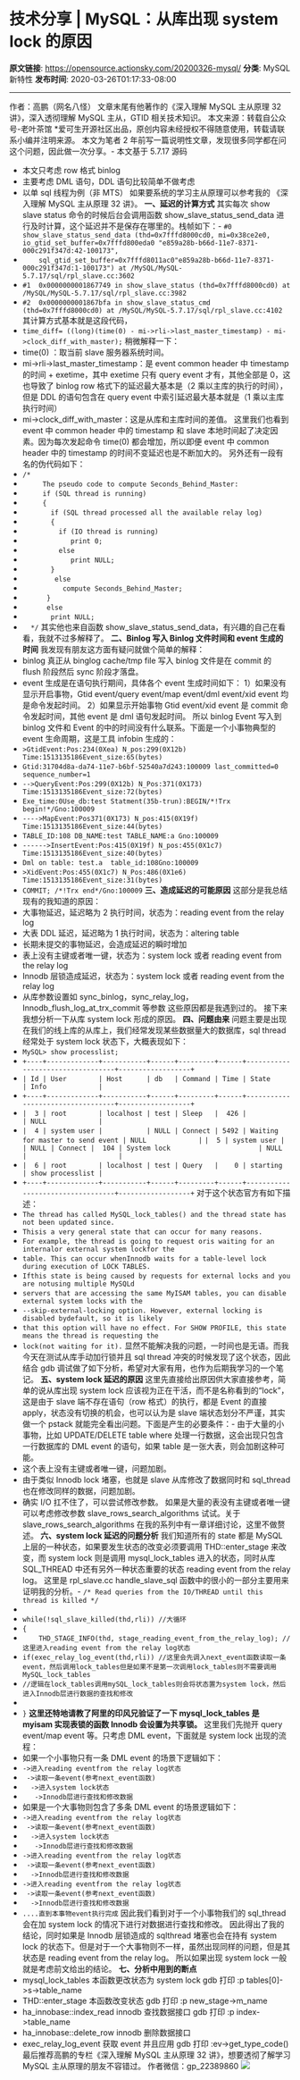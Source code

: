 # 技术分享 | MySQL：从库出现 system lock 的原因

**原文链接**: https://opensource.actionsky.com/20200326-mysql/
**分类**: MySQL 新特性
**发布时间**: 2020-03-26T01:17:33-08:00

---

作者：高鹏（网名八怪）
文章末尾有他著作的《深入理解 MySQL 主从原理 32 讲》，深入透彻理解 MySQL 主从，GTID 相关技术知识。
本文来源：转载自公众号-老叶茶馆
*爱可生开源社区出品，原创内容未经授权不得随意使用，转载请联系小编并注明来源。
本文为笔者 2 年前写一篇说明性文章，发现很多同学都在问这个问题，因此做一次分享。- 本文基于 5.7.17 源码
- 本文只考虑 row 格式 binlog
- 主要考虑 DML 语句，DDL 语句比较简单不做考虑
- 以单 sql 线程为例（非 MTS）
如果要系统的学习主从原理可以参考我的 《深入理解 MySQL 主从原理 32 讲》。
**一、延迟的计算方式**
其实每次 show slave status 命令的时候后台会调用函数 show_slave_status_send_data 进行及时计算，这个延迟并不是保存在哪里的。栈帧如下：- `#0  show_slave_status_send_data (thd=0x7fffd8000cd0, mi=0x38ce2e0, io_gtid_set_buffer=0x7fffd800eda0 "e859a28b-b66d-11e7-8371-000c291f347d:42-100173",`
- `    sql_gtid_set_buffer=0x7fffd8011ac0"e859a28b-b66d-11e7-8371-000c291f347d:1-100173") at /MySQL/MySQL-5.7.17/sql/rpl_slave.cc:3602`
- `#1  0x0000000001867749 in show_slave_status (thd=0x7fffd8000cd0) at /MySQL/MySQL-5.7.17/sql/rpl_slave.cc:3982`
- `#2  0x0000000001867bfa in show_slave_status_cmd (thd=0x7fffd8000cd0) at /MySQL/MySQL-5.7.17/sql/rpl_slave.cc:4102`
其计算方式基本就是这段代码，
- `time_diff= ((long)(time(0) - mi->rli->last_master_timestamp) - mi->clock_diff_with_master);`
稍微解释一下：
- time(0) ：取当前 slave 服务器系统时间。
- mi->rli->last_master_timestamp：是 event common header 中 timestamp 的时间 + exetime，其中 exetime 只有 query event 才有，其他全部是 0，这也导致了 binlog row 格式下的延迟最大基本是（2 乘以主库的执行的时间），但是 DDL 的语句包含在 query event 中索引延迟最大基本就是（1 乘以主库执行时间）
- mi->clock_diff_with_master：这是从库和主库时间的差值。
这里我们也看到 event 中 common header 中的 timestamp 和 slave 本地时间起了决定因素。因为每次发起命令 time(0) 都会增加，所以即便 event 中 common header 中的 timestamp 的时间不变延迟也是不断加大的。
另外还有一段有名的伪代码如下：
- `/*`
- `     The pseudo code to compute Seconds_Behind_Master:`
- `     if (SQL thread is running)`
- `     {`
- `       if (SQL thread processed all the available relay log)`
- `       {`
- `         if (IO thread is running)`
- `            print 0;`
- `         else`
- `            print NULL;`
- `       }`
- `        else`
- `          compute Seconds_Behind_Master;`
- `      }`
- `      else`
- `       print NULL;`
- `  */`
其实他也来自函数  show_slave_status_send_data，有兴趣的自己在看看，我就不过多解释了。
**二、Binlog 写入 Binlog 文件时间和 event 生成的时间**
我发现有朋友这方面有疑问就做个简单的解释：
- binlog 真正从 binglog cache/tmp file 写入 binlog 文件是在 commit 的 flush 阶段然后 sync 阶段才落盘。
- event 生成是在语句执行期间，具体各个 event 生成时间如下：
1）如果没有显示开启事物，Gtid event/query event/map event/dml event/xid event 均是命令发起时间。
2）如果显示开始事物 Gtid event/xid event 是 commit 命令发起时间，其他 event 是 dml 语句发起时间。
所以 binlog Event 写入到 binlog 文件和 Event 的中的时间没有什么联系。下面是一个小事物典型的 event 生命周期，这是工具 infobin 生成的：
- `>GtidEvent:Pos:234(0Xea) N_pos:299(0X12b) Time:1513135186Event_size:65(bytes)`
- `Gtid:31704d8a-da74-11e7-b6bf-52540a7d243:100009 last_committed=0  sequence_number=1`
- `-->QueryEvent:Pos:299(0X12b) N_Pos:371(0X173) Time:1513135186Event_size:72(bytes)`
- `Exe_time:0Use_db:test Statment(35b-trun):BEGIN/*!Trx begin!*/Gno:100009`
- `---->MapEvent:Pos371(0X173) N_pos:415(0X19f) Time:1513135186Event_size:44(bytes)`
- `TABLE_ID:108 DB_NAME:test TABLE_NAME:a Gno:100009`
- `------>InsertEvent:Pos:415(0X19f) N_pos:455(0X1c7) Time:1513135186Event_size:40(bytes)`
- `Dml on table: test.a  table_id:108Gno:100009`
- `>XidEvent:Pos:455(0X1c7) N_Pos:486(0X1e6) Time:1513135186Event_size:31(bytes)`
- `COMMIT; /*!Trx end*/Gno:100009`
**三、造成延迟的可能原因**
这部分是我总结现有的我知道的原因：
- 大事物延迟，延迟略为 2 执行时间，状态为：reading event from the relay log
- 大表 DDL 延迟，延迟略为 1 执行时间，状态为：altering table
- 长期未提交的事物延迟，会造成延迟的瞬时增加
- 表上没有主键或者唯一键，状态为：system lock 或者 reading event from the relay log
- Innodb 层锁造成延迟，状态为：system lock 或者 reading event from the relay log
- 从库参数设置如 sync_binlog，sync_relay_log，Innodb_flush_log_at_trx_commit 等参数
这些原因都是我遇到过的。
接下来我想分析一下从库 system lock 形成的原因。
**四、问题由来**
问题主要是出现在我们的线上库的从库上，我们经常发现某些数据量大的数据库，sql thread经常处于 system lock 状态下，大概表现如下：
- `MySQL> show processlist;`
- `+----+-------------+-----------+------+---------+------+----------------------------------+------------------+`
- `| Id | User        | Host      | db   | Command | Time | State                            | Info             |`
- `+----+-------------+-----------+------+---------+------+----------------------------------+------------------+`
- `|  3 | root        | localhost | test | Sleep   |  426 |                                  | NULL             |`
- `|  4 | system user |           | NULL | Connect | 5492 | Waiting for master to send event | NULL             |`
`|  5 | system user |           | NULL | Connect |  104 | System lock                      | NULL             |                       |`
- `|  6 | root        | localhost | test | Query   |    0 | starting                         | show processlist |`
- `+----+-------------+-----------+------+---------+------+----------------------------------+------------------+`
对于这个状态官方有如下描述：
- `The thread has called MySQL_lock_tables() and the thread state has not been updated since.`
- `Thisis a very general state that can occur for many reasons.`
- `For example, the thread is going to request oris waiting for an internalor external system lockfor the`
- `table. This can occur whenInnodb waits for a table-level lock during execution of LOCK TABLES.`
- `Ifthis state is being caused by requests for external locks and you are notusing multiple MySQLd`
- `servers that are accessing the same MyISAM tables, you can disable external system locks with the`
- `--skip-external-locking option. However, external locking is disabled bydefault, so it is likely`
- `that this option will have no effect. For SHOW PROFILE, this state means the thread is requesting the`
- `lock(not waiting for it).`
显然不能解决我的问题，一时间也是无语。而我今天在测试从库手动加行锁并且 sql thread 冲突的时候发现了这个状态，因此结合 gdb 调试做了如下分析，希望对大家有用，也作为后期我学习的一个笔记。
**五、system lock 延迟的原因**
这里先直接给出原因供大家直接参考，简单的说从库出现 system lock 应该视为正在干活，而不是名称看到的“lock”，这是由于 slave 端不存在语句（row 格式）的执行，都是 Event 的直接 apply，状态没有切换的机会，也可以认为是 slave 端状态划分不严谨，其实做一个 pstack 就能完全看出问题。下面是产生的必要条件：- 由于大量的小事物，比如 UPDATE/DELETE table where 处理一行数据，这会出现只包含一行数据库的 DML event 的语句，如果 table 是一张大表，则会加剧这种可能。
- 这个表上没有主键或者唯一键，问题加剧。
- 由于类似 Innodb lock 堵塞，也就是 slave 从库修改了数据同时和 sql_thread 也在修改同样的数据，问题加剧。
- 确实 I/O 扛不住了，可以尝试修改参数。
如果是大量的表没有主键或者唯一键可以考虑修改参数 slave_rows_search_algorithms 试试。关于 slave_rows_search_algorithms 在我的系列中有一章详细讨论，这里不做赘述。
**六、system lock 延迟的问题分析**
我们知道所有的 state 都是 MySQL 上层的一种状态，如果要发生状态的改变必须要调用 THD::enter_stage 来改变，而 system lock 则是调用 mysql_lock_tables 进入的状态，同时从库 SQL_THREAD 中还有另外一种状态重要的状态 reading event from the relay log。
这里是 rpl_slave.cc handle_slave_sql 函数中的很小的一部分主要用来证明我的分析。- `/* Read queries from the IO/THREAD until this thread is killed */`
- 
- `while(!sql_slave_killed(thd,rli)) //大循环`
- `{`
- `    THD_STAGE_INFO(thd, stage_reading_event_from_the_relay_log); //这里进入reading event from the relay log状态`
- `if(exec_relay_log_event(thd,rli)) //这里会先调入next_event函数读取一条event，然后调用lock_tables但是如果不是第一次调用lock_tables则不需要调用MySQL_lock_tables`
- `//逻辑在lock_tables调用mySQL_lock_tables则会将状态置为system lock，然后进入Innodb层进行数据的查找和修改`
- 
- `}`
**这里还特地请教了阿里的印风兄验证了一下 mysql_lock_tables 是 myisam 实现表锁的函数 Innodb 会设置为共享锁。**
这里我们先抛开 query event/map event 等。只考虑 DML event，下面就是 system lock 出现的流程：
- 如果一个小事物只有一条 DML event 的场景下逻辑如下：
- `->进入reading eventfrom the relay log状态`
- ` ->读取一条event(参考next_event函数)`
- `  ->进入system lock状态`
- `   ->Innodb层进行查找和修改数据`
- 如果是一个大事物则包含了多条 DML event 的场景逻辑如下：
- `->进入reading eventfrom the relay log状态`
- ` ->读取一条event(参考next_event函数)`
- `  ->进入system lock状态`
- `   ->Innodb层进行查找和修改数据`
- `->进入reading eventfrom the relay log状态`
- ` ->读取一条event(参考next_event函数)`
- `  ->Innodb层进行查找和修改数据`
- `->进入reading eventfrom the relay log状态`
- ` ->读取一条event(参考next_event函数)`
- `  ->Innodb层进行查找和修改数据`
- `....直到本事物event执行完成`
因此我们看到对于一个小事物我们的 sql_thread 会在加 system lock 的情况下进行对数据进行查找和修改。
因此得出了我的结论，同时如果是 Innodb 层锁造成的 sqlthread 堵塞也会在持有 system lock 的状态下。但是对于一个大事物则不一样，虽然出现同样的问题，但是其状态是 reading event from the relay log。
所以如果出现 system lock 一般就是考虑前文给出的结论。
**七、分析中用到的断点**
- mysql_lock_tables 本函数更改状态为 system lock gdb 打印 :p tables[0]->s->table_name
- THD::enter_stage 本函数改变状态 gdb 打印 :p new_stage->m_name
- ha_innobase::index_read innodb 查找数据接口 gdb 打印 :p index->table_name
- ha_innobase::delete_row innodb 删除数据接口
- exec_relay_log_event 获取 event 并且应用 gdb 打印 :ev->get_type_code()
最后推荐高鹏的专栏《深入理解 MySQL 主从原理 32 讲》，想要透彻了解学习 MySQL 主从原理的朋友不容错过。
作者微信：gp_22389860
![](.img/0aff2ace.jpg)